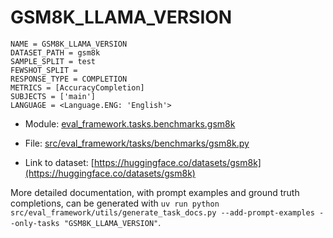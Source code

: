 # GSM8K_LLAMA_VERSION

````
NAME = GSM8K_LLAMA_VERSION
DATASET_PATH = gsm8k
SAMPLE_SPLIT = test
FEWSHOT_SPLIT =
RESPONSE_TYPE = COMPLETION
METRICS = [AccuracyCompletion]
SUBJECTS = ['main']
LANGUAGE = <Language.ENG: 'English'>
````

- Module: [eval_framework.tasks.benchmarks.gsm8k](eval_framework.tasks.benchmarks.gsm8k)

- File: [src/eval_framework/tasks/benchmarks/gsm8k.py](../../src/eval_framework/tasks/benchmarks/gsm8k.py)

- Link to dataset: [https://huggingface.co/datasets/gsm8k](https://huggingface.co/datasets/gsm8k)

More detailed documentation, with prompt examples and ground truth completions, can be generated with `uv run python src/eval_framework/utils/generate_task_docs.py --add-prompt-examples --only-tasks "GSM8K_LLAMA_VERSION"`.
